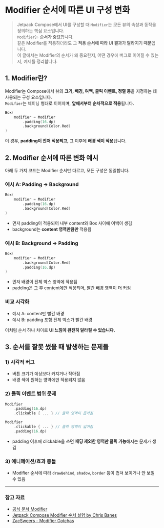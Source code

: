 # Modifier 순서에 따른 UI 구성 변화

> Jetpack Compose에서 UI를 구성할 때 `Modifier`는 모든 뷰의 속성과 동작을 정의하는 핵심 요소입니다.    
> `Modifier`는 **순서가 중요**합니다.  
> 같은 Modifier를 적용하더라도 그 **적용 순서에 따라 UI 결과가 달라지기 때문**입니다.  
> 이 글에서는 Modifier의 순서가 왜 중요한지, 어떤 경우에 버그로 이어질 수 있는지, 예제를 정리합니다.  

## 1. Modifier란?

Modifier는 Compose에서 뷰의 **크기, 배경, 여백, 클릭 이벤트, 정렬 등**을 지정하는 데 사용되는 구성 요소입니다.  
`Modifier`는 체이닝 형태로 이어지며, **앞에서부터 순차적으로 적용**됩니다.

```kotlin
Box(
    modifier = Modifier
        .padding(16.dp)
        .background(Color.Red)
)
```

이 경우, **padding이 먼저 적용되고**, 그 이후에 **배경 색이 적용**됩니다.

## 2. Modifier 순서에 따른 변화 예시

아래 두 가지 코드는 Modifier 순서만 다르고, 모든 구성은 동일합니다.

### 예시 A: Padding → Background

```kotlin
Box(
    modifier = Modifier
        .padding(16.dp)
        .background(Color.Red)
)
```

* 먼저 padding이 적용되어 내부 content와 Box 사이에 여백이 생김
* background는 **content 영역만큼만** 적용됨

### 예시 B: Background → Padding

```kotlin
Box(
    modifier = Modifier
        .background(Color.Red)
        .padding(16.dp)
)
```

* 먼저 배경이 전체 박스 영역에 적용됨
* padding은 그 후 content에만 적용되어, 빨간 배경 영역이 더 커짐

### 비교 시각화

* 예시 A: content만 빨간 배경
* 예시 B: padding 포함 전체 박스가 빨간 배경

이처럼 순서 하나 차이로 **UI 느낌이 완전히 달라질 수 있습니다.**

## 3. 순서를 잘못 썼을 때 발생하는 문제들

### 1) 시각적 버그

* 버튼 크기가 예상보다 커지거나 작아짐
* 배경 색이 원하는 영역에만 적용되지 않음

### 2) 클릭 이벤트 범위 문제

```kotlin
Modifier
    .padding(16.dp)
    .clickable { ... } // 클릭 영역이 좁아짐
```

```kotlin
Modifier
    .clickable { ... } // 클릭 영역이 넓어짐
    .padding(16.dp)
```

* padding 이후에 clickable을 쓰면 **패딩 제외한 영역만 클릭 가능**해지는 문제가 생김

### 3) 애니메이션/효과 충돌

* Modifier 순서에 따라 `drawBehind`, `shadow`, `border` 등이 겹쳐 보이거나 안 보일 수 있음

---

### 참고 자료

* [공식 문서 Modifier](https://developer.android.com/reference/kotlin/androidx/compose/ui/Modifier)
* [Jetpack Compose Modifier 순서 실험 by Chris Banes](https://twitter.com/chrisbanes)
* [ZacSweers - Modifier Gotchas](https://zacsweers.dev/things-i-wish-i-knew-about-jetpack-compose-modifier-order/)
